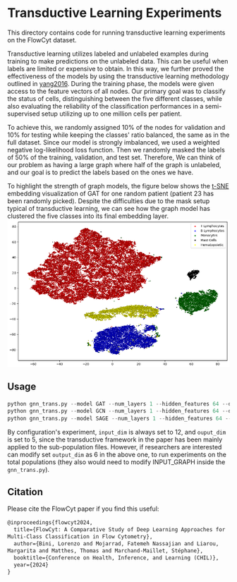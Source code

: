 # Transductive Learning Experiments

This directory contains code for running transductive learning experiments on the FlowCyt dataset. 

Transductive learning utilizes labeled and unlabeled examples during training to make predictions on the unlabeled data. This can be useful when labels are limited or expensive to obtain. In this way, we further proved the effectiveness of the models by using the transductive learning methodology outlined in [yang2016](https://arxiv.org/abs/1603.08861). During the training phase, the models were given access to the feature vectors of all nodes. Our primary goal was to classify the status of cells, distinguishing between the five different classes, while also evaluating the reliability of the classification performances in a semi-supervised setup utilizing up to one million cells per patient.

To achieve this, we randomly assigned 10\% of the nodes for validation and 10\% for testing while keeping the classes' ratio balanced, the same as in the full dataset. Since our model is strongly imbalanced, we used a weighted negative log-likelihood loss function. Then we randomly masked the labels of 50\% of the training, validation, and test set. Therefore, We can think of our problem as having a large graph where half of the graph is unlabeled, and our goal is to predict the labels based on the ones we have.

To highlight the strength of graph models, the figure below shows the [t-SNE](https://www.jmlr.org/papers/volume9/vandermaaten08a/vandermaaten08a.pdf?fbcl) embedding visualization of GAT for one random patient (patient 23 has been randomly picked). Despite the difficulties due to the mask setup typical of transductive learning, we can see how the graph model has clustered the five classes into its final embedding layer. ![embedding](TRANS23.png) 

## Usage

```python
python gnn_trans.py --model GAT --num_layers 1 --hidden_features 64 --dropout 0.3 --in_heads 2 --out_heads 2 --input_dim 12 --output_dim 5 --max_num_epochs 1000 --start_lr 0.01
python gnn_trans.py --model GCN --num_layers 1 --hidden_features 64 --dropout 0.3 --input_dim 12 --output_dim 5 --max_num_epochs 1000 --start_lr 0.01 
python gnn_trans.py --model SAGE --num_layers 1 --hidden_features 64 --dropout 0.3 --input_dim 12 --output_dim 5 --max_num_epochs 1000 --start_lr 0.01 
```

By configuration's experiment, `input_dim` is always set to 12, and `ouput_dim` is set to 5, since the transductive framework in the paper has been mainly applied to the sub-population files. However, if researchers are interested can modify set `output_dim` as 6 in the above one, to run experiments on the total populations (they also would need to modify INPUT_GRAPH inside the `gnn_trans.py`).

## Citation 

Please cite the FlowCyt paper if you find this useful:

```
@inproceedings{flowcyt2024,
  title={FlowCyt: A Comparative Study of Deep Learning Approaches for Multi-Class Classification in Flow Cytometry},
  author={Bini, Lorenzo and Mojarrad, Fatemeh Nassajian and Liarou, Margarita and Matthes, Thomas and Marchand-Maillet, Stéphane},
  booktitle={Conference on Health, Inference, and Learning (CHIL)},
  year={2024}
}
```
